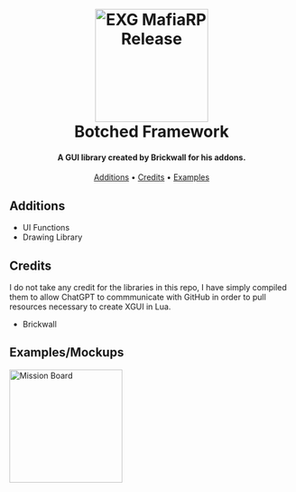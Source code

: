 


<h1 align="center">
  <br>
  <a href="http://www.amitmerchant.com/electron-markdownify"><img src="https://i.imgur.com/j54AuKq.png" alt="EXG MafiaRP Release" width="200"></a>
  <br>
  Botched Framework
  <br>
</h1>

<h4 align="center">A GUI library created by Brickwall for his addons.</h4>


<p align="center">
  <a href="#features">Additions</a> •
  <a href="#credits">Credits</a> •
  <a href="#additions">Examples</a>
</p>



## Additions

- UI Functions
- Drawing Library




## Credits

I do not take any credit for the libraries in this repo, I have simply compiled them to allow ChatGPT to commmunicate with GitHub in order to pull resources necessary to create XGUI in Lua.

- Brickwall


## Examples/Mockups

<a href="http://www.amitmerchant.com/electron-markdownify"><img src="https://media.gmodstore.com/_/script_media/8dd40dcca22f63daf0f7bf02c82a0236.png" alt="Mission Board" width="200"></a>



